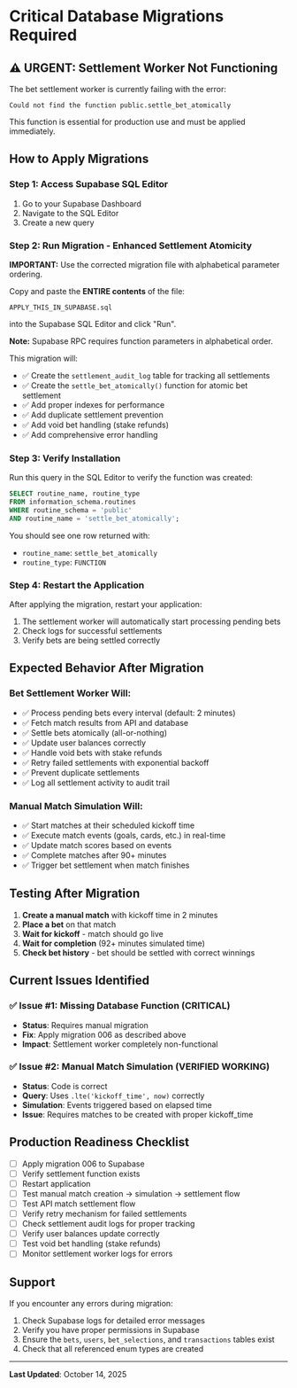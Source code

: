 # Critical Database Migrations Required

## ⚠️ URGENT: Settlement Worker Not Functioning

The bet settlement worker is currently failing with the error:
```
Could not find the function public.settle_bet_atomically
```

This function is essential for production use and must be applied immediately.

## How to Apply Migrations

### Step 1: Access Supabase SQL Editor
1. Go to your Supabase Dashboard
2. Navigate to the SQL Editor
3. Create a new query

### Step 2: Run Migration - Enhanced Settlement Atomicity

**IMPORTANT:** Use the corrected migration file with alphabetical parameter ordering.

Copy and paste the **ENTIRE contents** of the file:
```
APPLY_THIS_IN_SUPABASE.sql
```

into the Supabase SQL Editor and click "Run".

**Note:** Supabase RPC requires function parameters in alphabetical order.

This migration will:
- ✅ Create the `settlement_audit_log` table for tracking all settlements
- ✅ Create the `settle_bet_atomically()` function for atomic bet settlement
- ✅ Add proper indexes for performance
- ✅ Add duplicate settlement prevention
- ✅ Add void bet handling (stake refunds)
- ✅ Add comprehensive error handling

### Step 3: Verify Installation

Run this query in the SQL Editor to verify the function was created:

```sql
SELECT routine_name, routine_type
FROM information_schema.routines
WHERE routine_schema = 'public'
AND routine_name = 'settle_bet_atomically';
```

You should see one row returned with:
- `routine_name`: `settle_bet_atomically`
- `routine_type`: `FUNCTION`

### Step 4: Restart the Application

After applying the migration, restart your application:
1. The settlement worker will automatically start processing pending bets
2. Check logs for successful settlements
3. Verify bets are being settled correctly

## Expected Behavior After Migration

### Bet Settlement Worker Will:
- ✅ Process pending bets every interval (default: 2 minutes)
- ✅ Fetch match results from API and database
- ✅ Settle bets atomically (all-or-nothing)
- ✅ Update user balances correctly
- ✅ Handle void bets with stake refunds
- ✅ Retry failed settlements with exponential backoff
- ✅ Prevent duplicate settlements
- ✅ Log all settlement activity to audit trail

### Manual Match Simulation Will:
- ✅ Start matches at their scheduled kickoff time
- ✅ Execute match events (goals, cards, etc.) in real-time
- ✅ Update match scores based on events
- ✅ Complete matches after 90+ minutes
- ✅ Trigger bet settlement when match finishes

## Testing After Migration

1. **Create a manual match** with kickoff time in 2 minutes
2. **Place a bet** on that match
3. **Wait for kickoff** - match should go live
4. **Wait for completion** (92+ minutes simulated time)
5. **Check bet history** - bet should be settled with correct winnings

## Current Issues Identified

### ✅ Issue #1: Missing Database Function (CRITICAL)
- **Status**: Requires manual migration
- **Fix**: Apply migration 006 as described above
- **Impact**: Settlement worker completely non-functional

### ✅ Issue #2: Manual Match Simulation (VERIFIED WORKING)
- **Status**: Code is correct
- **Query**: Uses `.lte('kickoff_time', now)` correctly
- **Simulation**: Events triggered based on elapsed time
- **Issue**: Requires matches to be created with proper kickoff_time

## Production Readiness Checklist

- [ ] Apply migration 006 to Supabase
- [ ] Verify settlement function exists
- [ ] Restart application
- [ ] Test manual match creation → simulation → settlement flow
- [ ] Test API match settlement flow
- [ ] Verify retry mechanism for failed settlements
- [ ] Check settlement audit logs for proper tracking
- [ ] Verify user balances update correctly
- [ ] Test void bet handling (stake refunds)
- [ ] Monitor settlement worker logs for errors

## Support

If you encounter any errors during migration:
1. Check Supabase logs for detailed error messages
2. Verify you have proper permissions in Supabase
3. Ensure the `bets`, `users`, `bet_selections`, and `transactions` tables exist
4. Check that all referenced enum types are created

---
**Last Updated**: October 14, 2025
